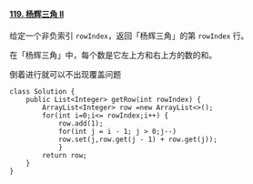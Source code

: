 #### [119. 杨辉三角 II](https://leetcode.cn/problems/pascals-triangle-ii/)

给定一个非负索引 `rowIndex`，返回「杨辉三角」的第 `rowIndex` 行。

在「杨辉三角」中，每个数是它左上方和右上方的数的和。

倒着进行就可以不出现覆盖问题

```
class Solution {
    public List<Integer> getRow(int rowIndex) {
        ArrayList<Integer> row =new ArrayList<>();
		for(int i=0;i<= rowIndex;i++) {
			row.add(1);
            for(int j = i - 1; j > 0;j--)
            row.set(j,row.get(j - 1) + row.get(j));
            }
		return row;
    }
}

```

